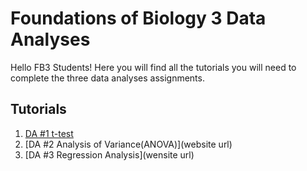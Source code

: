 # Foundations of Biology 3 Data Analyses 

Hello FB3 Students! Here you will find all the tutorials you will need to complete the three data analyses assignments. 

## Tutorials

1. [DA #1 t-test](http://rpubs.com/LLRig17/358310)
2. [DA #2 Analysis of Variance(ANOVA)](website url)
3. [DA #3 Regression Analysis](wensite url)

